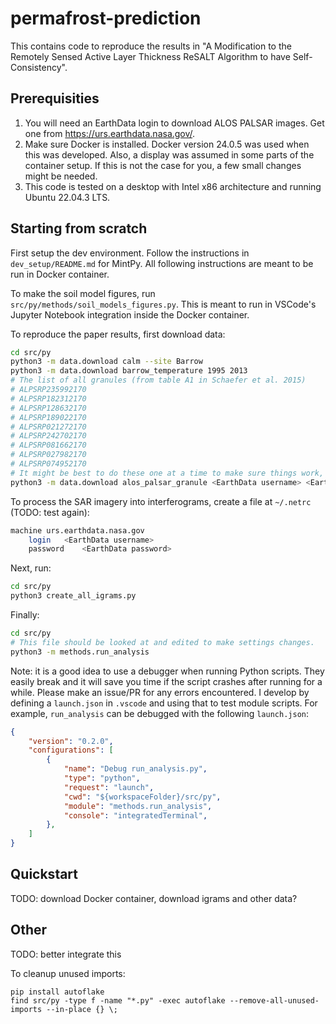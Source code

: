 # permafrost-prediction
This contains code to reproduce the results in "A Modification to the Remotely Sensed Active Layer Thickness ReSALT Algorithm to have Self-Consistency".

## Prerequisities
1. You will need an EarthData login to download ALOS PALSAR images. Get one from https://urs.earthdata.nasa.gov/.
1. Make sure Docker is installed. Docker version 24.0.5 was used when this was developed. Also, a display was assumed in some parts of the container setup. If this is not the case for you, a few small changes might be needed.
1. This code is tested on a desktop with Intel x86 architecture and running Ubuntu 22.04.3 LTS.

## Starting from scratch
First setup the dev environment. Follow the instructions in `dev_setup/README.md` for MintPy. All following instructions are meant to be run in Docker container.

To make the soil model figures, run `src/py/methods/soil_models_figures.py`. This is meant to run in VSCode's Jupyter Notebook integration inside the Docker container.

To reproduce the paper results, first download data:
```bash
cd src/py
python3 -m data.download calm --site Barrow
python3 -m data.download barrow_temperature 1995 2013
# The list of all granules (from table A1 in Schaefer et al. 2015)
# ALPSRP235992170
# ALPSRP182312170
# ALPSRP128632170
# ALPSRP189022170
# ALPSRP021272170
# ALPSRP242702170
# ALPSRP081662170
# ALPSRP027982170
# ALPSRP074952170
# It might be best to do these one at a time to make sure things work, or at least test one first.
python3 -m data.download alos_palsar_granule <EarthData username> <EarthData password> <ALOS PALSAR granules, seperated by spaces> 
```

To process the SAR imagery into interferograms, create a file at `~/.netrc` (TODO: test again):
```bash
machine	urs.earthdata.nasa.gov
    login	<EarthData username>
    password	<EarthData password>
```

Next, run:
```bash
cd src/py
python3 create_all_igrams.py
```

Finally:
```bash
cd src/py
# This file should be looked at and edited to make settings changes.
python3 -m methods.run_analysis
```

Note: it is a good idea to use a debugger when running Python scripts. They easily break and it will save you time if the script crashes after running for a while. Please make an issue/PR for any errors encountered. I develop by defining a `launch.json` in `.vscode` and using that to test module scripts. For example, `run_analysis` can be debugged with the following `launch.json`:
```json
{
    "version": "0.2.0",
    "configurations": [
        {
            "name": "Debug run_analysis.py",
            "type": "python",
            "request": "launch",
            "cwd": "${workspaceFolder}/src/py",
            "module": "methods.run_analysis",
            "console": "integratedTerminal",
        },
    ]
}
```

## Quickstart
TODO: download Docker container, download igrams and other data?

## Other
TODO: better integrate this

To cleanup unused imports:
```
pip install autoflake
find src/py -type f -name "*.py" -exec autoflake --remove-all-unused-imports --in-place {} \;
```

